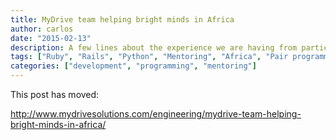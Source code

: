 ```yaml
---
title: MyDrive team helping bright minds in Africa
author: carlos
date: "2015-02-13"
description: A few lines about the experience we are having from participating in HackHands Africa Mentorship program and to help spread the word.
tags: ["Ruby", "Rails", "Python", "Mentoring", "Africa", "Pair programming"]
categories: ["development", "programming", "mentoring"]
---
```


This post has moved:

http://www.mydrivesolutions.com/engineering/mydrive-team-helping-bright-minds-in-africa/
